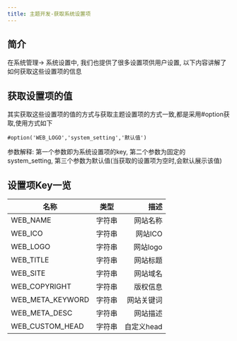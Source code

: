 ```yaml
---
title: 主题开发-获取系统设置项
---
```

## 简介
在系统管理-> 系统设置中, 我们也提供了很多设置项供用户设置, 以下内容讲解了如何获取这些设置项的信息

## 获取设置项的值
其实获取这些设置项的值的方式与获取主题设置项的方式一致,都是采用#option获取,使用方式如下
```
#option('WEB_LOGO','system_setting','默认值')
```
参数解释: 第一个参数即为系统设置项的key, 第二个参数为固定的system_setting, 第三个参数为默认值(当获取的设置项为空时,会默认展示该值)

## 设置项Key一览
名称|类型|描述
---|:--:|---:
WEB_NAME|字符串|网站名称
WEB_ICO|字符串|网站ICO
WEB_LOGO|字符串|网站logo
WEB_TITLE|字符串|网站标题
WEB_SITE|字符串|网站域名
WEB_COPYRIGHT|字符串|版权信息
WEB_META_KEYWORD|字符串|网站关键词
WEB_META_DESC|字符串|网站描述
WEB_CUSTOM_HEAD|字符串|自定义head